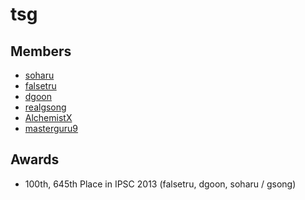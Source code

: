 tsg
===

Members
--
- [soharu](https://github.com/soharu)
- [falsetru](http://stackoverflow.com/users/2225682/falsetru)
- [dgoon](https://github.com/dgoon)
- [realgsong](https://github.com/realgsong)
- [AlchemistX](https://github.com/AlchemistX)
- [masterguru9](https://github.com/masterguru9)

Awards
--
- 100th, 645th Place in IPSC 2013 (falsetru, dgoon, soharu / gsong)
